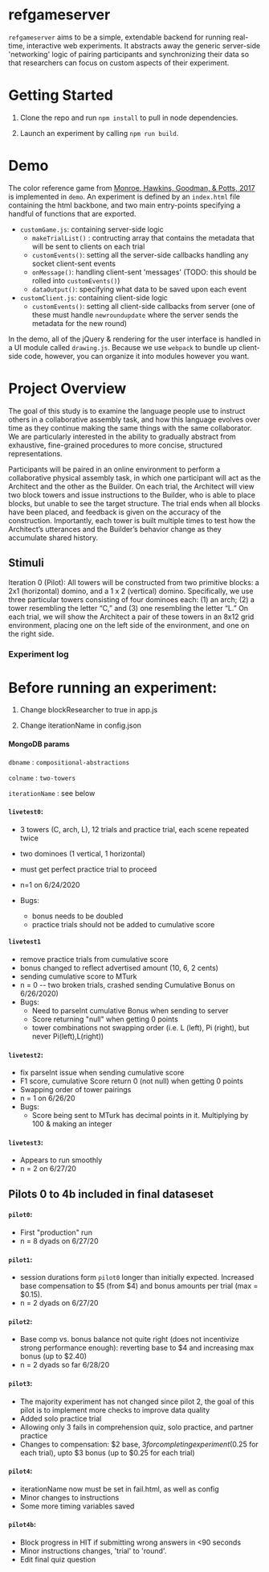 # refgameserver

`refgameserver` aims to be a simple, extendable backend for running real-time, interactive web experiments. It abstracts away the generic server-side 'networking' logic of pairing participants and synchronizing their data so that researchers can focus on custom aspects of their experiment. 

# Getting Started

1. Clone the repo and run `npm install` to pull in node dependencies.

2. Launch an experiment by calling `npm run build`.

# Demo

The color reference game from [Monroe, Hawkins, Goodman, & Potts, 2017](http://www.aclweb.org/anthology/Q17-1023) is implemented in `demo`. An experiment is defined by an `index.html` file containing the html backbone, and two main entry-points specifying a handful of functions that are exported.

* `customGame.js`: containing server-side logic 
  * `makeTrialList()` : contructing array that contains the metadata that will be sent to clients on each trial
  * `customEvents()`: setting all the server-side callbacks handling any socket client-sent events
  * `onMessage()`: handling client-sent 'messages' (TODO: this should be rolled into `customEvents()`)
  * `dataOutput()`: specifying what data to be saved upon each event 
* `customClient.js`: containing client-side logic 
  * `customEvents()`: setting all client-side callbacks from server (one of these must handle `newroundupdate` where the server sends the metadata for the new round)
  
In the demo, all of the jQuery & rendering for the user interface is handled in a UI module called `drawing.js`. Because we use `webpack` to bundle up client-side code, however, you can organize it into modules however you want.


# Project Overview

The goal of this study is to examine the language people use to instruct others in a collaborative assembly task, and how this language evolves over time as they continue making the same things with the same collaborator. We are particularly interested in the ability to gradually abstract from exhaustive, fine-grained procedures to more concise, structured representations. 

Participants will be paired in an online environment to perform a collaborative physical assembly task, in which one participant will act as the Architect and the other as the Builder. On each trial, the Architect will view two block towers and issue instructions to the Builder, who is able to place blocks, but unable to see the target structure. The trial ends when all blocks have been placed, and feedback is given on the accuracy of the construction. Importantly, each tower is built multiple times to test how the Architect’s utterances and the Builder’s behavior change as they accumulate shared history.

## Stimuli 

Iteration 0 (Pilot): All towers will be constructed from two primitive blocks: a 2x1 (horizontal) domino, and a 1 x 2 (vertical) domino. Specifically, we use three particular towers consisting of four dominoes each: (1) an arch; (2) a tower resembling the letter “C,” and (3) one resembling the letter “L.” On each trial, we will show the Architect a pair of these towers in an 8x12 grid environment, placing one on the left side of the environment, and one on the right side.


### Experiment log

# Before running an experiment:

1. Change blockResearcher to true in app.js

2. Change iterationName in config.json

#### MongoDB params

`dbname` : `compositional-abstractions`

`colname` : `two-towers`

`iterationName` : see below

#### `livetest0`:
* 3 towers (C, arch, L), 12 trials and practice trial, each scene repeated twice
* two dominoes (1 vertical, 1 horizontal)
* must get perfect practice trial to proceed
* n=1 on 6/24/2020

* Bugs: 
  * bonus needs to be doubled
  * practice trials should not be added to cumulative score 

#### `livetest1` 
* remove practice trials from cumulative score
* bonus changed to reflect advertised amount (10, 6, 2 cents)
* sending cumulative score to MTurk
* n = 0 -- two broken trials, crashed sending Cumulative Bonus on 6/26/2020)
* Bugs:
  * Need to parseInt cumulative Bonus when sending to server 
  * Score returning "null" when getting 0 points
  * tower combinations not swapping order (i.e. L (left), Pi (right), but never Pi(left),L(right))
  
#### `livetest2`:
* fix parseInt issue when sending cumulative score
* F1 score, cumulative Score return 0 (not null) when getting 0 points
* Swapping order of tower pairings
* n = 1 on 6/26/20
* Bugs:
  * Score being sent to MTurk has decimal points in it. Multiplying by 100 & making an integer
  
#### `livetest3`:
* Appears to run smoothly
* n = 2 on 6/27/20

## Pilots 0 to 4b included in final dataseset

#### `pilot0`:
* First "production" run
* n = 8 dyads on 6/27/20

#### `pilot1`:
* session durations form `pilot0` longer than initially expected. Increased base compensation to $5 (from $4) and bonus amounts per trial (max = $0.15).
* n = 2 dyads on 6/27/20

#### `pilot2`:
* Base comp vs. bonus balance not quite right (does not incentivize strong performance enough): reverting base to $4 and increasing max bonus (up to $2.40)
* n = 2 dyads so far 6/28/20


#### `pilot3`:
* The majority experiment has not changed since pilot 2, the goal of this pilot is to implement more checks to improve data quality
* Added solo practice trial
* Allowing only 3 fails in comprehension quiz, solo practice, and partner practice
* Changes to compensation: $2 base, $3 for completing experiment ($0.25 for each trial), upto $3 bonus (up to $0.25 for each trial)


#### `pilot4`:
* iterationName now must be set in fail.html, as well as config 
* Minor changes to instructions
* Some more timing variables saved


#### `pilot4b`: 
* Block progress in HIT if submitting wrong answers in <90 seconds
* Minor instructions changes, 'trial' to 'round'. 
* Edit final quiz question